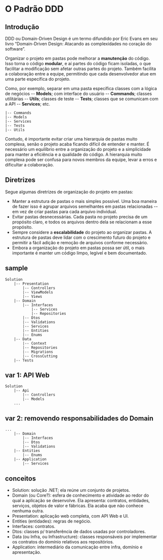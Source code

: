 # O Padrão DDD

## Introdução

DDD ou Domain-Driven Design é um termo difundido por Eric Evans em seu livro “Domain-Driven Design: Atacando as complexidades no coração do software”.

Organizar o projeto em pastas pode melhorar a **manutenção** do código. Isso torna o código **modular**, e aí partes do código ficam isoladas, o que facilitar a modificação sem afetar outras partes do projeto. Também facilita a colaboração entre a equipe, permitindo que cada desenvolvedor atue em uma parte específica do projeto.

Como, por exemplo, separar em uma pasta específica classes com a lógica de negócios -- **Models**; com interface do usuário -- **Commands**; classes utilitárias -- **Utils**; classes de teste -- **Tests**; classes que se comunicam com a API -- **Services**; etc.

```
|-- Commands
|-- Models
|-- Services
|-- Tests
|-- Utils
```

Contudo, é importante evitar criar uma hierarquia de pastas muito complexa, senão o projeto acaba ficando difícil de entender e manter. É necessário um equilíbrio entre a organização do projeto e a simplicidade para manter a eficiência e a qualidade do código. A hierarquia muito complexa pode ser confusa para novos membros da equipe, levar a erros e dificultar a colaboração.

## Diretrizes
Segue algumas diretrizes de organização do projeto em pastas:
- Manter a estrutura de pastas o mais simples possível. Uma boa maneira de fazer isso é agrupar arquivos semelhantes em pastas relacionadas -- em vez de criar pastas para cada arquivo individual.
- Evitar pastas desnecessárias. Cada pasta no projeto precisa de um propósito claro, e todos os arquivos dentro dela se relacionam a esse propósito.
- Sempre considere a **escalabilidade** do projeto ao organizar pastas. A estrutura de pastas deve lidar com o crescimento futuro do projeto e permitir a fácil adição e remoção de arquivos conforme necessário.
- Embora a organização do projeto em pastas possa ser útil, o mais importante é manter um código limpo, legível e bem documentado.

## sample
```shell
Solution
    |-- Presentation
        |-- Controllers
        |-- ViewModels
        |-- Views
    |-- Domain
        |-- Interfaces
            |-- Services
            |-- Repositories
        |-- Dtos
        |-- Validations
        |-- Services
        |-- Entities
        |-- Enums
    |-- Data
        |-- Context
        |-- Repositories
        |-- Migrations
        |-- CrossCutting
    |-- Tests
```

## var 1: API Web
```shell
Solution
    |-- Api
        |-- Controllers
        |-- Models
    ...
```

## var 2: removendo responsabilidades do Domain
```shell
...
    |-- Domain
        |-- Interfaces
        |-- Dtos
        |-- Validations
    |-- Entities
        |-- Enums
    |-- Application
        |-- Services
```

## conceitos
- Solution: solução .NET; ela reúne um conjunto de projetos.
- Domain (ou Core?): esfera de conhecimento e atividade ao redor do qual a aplicação se desenvolve. Ela apresenta: contratos, entidades, serviços, objetos de valor e fábricas. Ela acaba que não conhece nenhuma outra.
- Presentation: aplicação web completa, com API Web e UI.
- Entities (entidades): regras de negócio.
- Interfaces: contratos.
- Dtos: classes p/ transferência de dados usadas por controladores.
- Data (ou Infra, ou Infrastructure): classes responsáveis por implementar os contratos do domínio relativos aos repositórios.
- Application: intermediário da comunicação entre infra, domínio e apresentação.